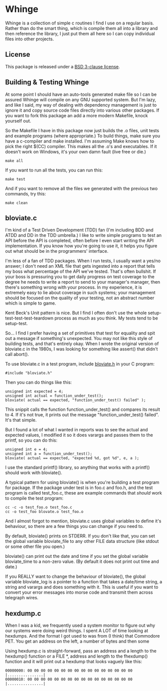 # Whinge

Whinge is a collection of simple c routines I find I use on a regular
basis. Rather than do the smart thing, which is compile them all into
a library and then reference the library, I just put them all here so
I can copy individual files into other projects.

## License

This package is released under a [BSD 3-clause license](license.txt).

## Building & Testing Whinge

At some point I should have an auto-tools generated make file so I can
be assured Whinge will compile on any GNU supported system. But I'm
lazy, and like I said, my way of dealing with dependency management is
just to ignore it and copy source code files directly into various
other packages. If you want to fork this package an add a more modern
Makefile, knock yourself out.

So the Makefile I have in this package now just builds the .o files,
unit tests and example programs (where appropriate.) To build things,
make sure you have a c-compiler and make installed. I'm assuming Make
knows how to pick the right $(CC) compiler. This makes all the .o's
and executables. If it doesn't work on Windows, it's your own damn
fault (live free or die.)

    make all

If you want to run all the tests, you can run this:

    make test

And if you want to remove all the files we generated with the previous
two commands, try this:

    make clean

## bloviate.c

I'm kind of a Test Driven Development (TDD) fan (I'm including BDD
and ATDD and <foo>DD in the TDD umbrella.) I like to write simple
programs to test an API before the API is completed, often before I
even start writing the API implementation. If you know how you're
going to use it, it helps you figure out what should be in the
programmers' interface.

I'm less of a fan of TDD packages. When I run tests, I usually want a
yes/no answer; I don't need an XML file that gets ingested into a
report that tells my boss what percentage of the API we've
tested. That's often bullshit. If your boss is pressuring you to get
daily progress on test coverage to the degree he needs to write a
report to send to your manager's manager, then there's something wrong
with your process. In my experience, it is extremely easy to lie about
coverage in such systems; your management should be focused on the
quality of your testing, not an abstract number which is simple to
game.

Kent Beck's <foo>Unit pattern is nice. But I find I often don't use
the whole setup-test-test-test-teardown process as much as you
think. My tests tend to be setup-test.

So... I find I prefer having a set of primitives that test for
equality and spit out a message if something's unexpected. You may not
like this style of building tests, and that's entirely okay. When I
wrote the original version of bloviate.c in the 1980s, I was looking
for something like assert() that didn't call abort().

To use bloviate.c in a test program, include [bloviate.h](bloviate.h)
in your C program:

    #include "bloviate.h"

Then you can do things like this:

    unsigned int expected = 4;
    unsigned int actual = function_under_test();
    bloviate( actual == expected, "function_under_test() failed" );

This snippit calls the function function_under_test() and compares its
result to 4. If it's not true, it prints out the message
"function_under_test() failed". It's that simple.

But I found a lot of what I wanted in reports was to see the actual
and expected values, I modified it so it does varargs and passes them
to the printf, so you can do this:

    unsigned int e = 4;
    unsigned int a = function_under_test();
    bloviate( actual == expected, "expected %d, got %d", e, a );

I use the standard printf() library, so anything that works with a
printf() should work with bloviate().

A typical pattern for using bloviate() is when you're building a test
program for package. If the package under test is in foo.c and foo.h,
and the test program is called test_foo.c, these are example commands
that *should* work to compile the test program:

    cc -c -o test_foo.o test_foo.c
    cc -o test_foo blovate.o test_foo.o

And I almost forgot to mention, bloviate.c uses global variables to
define it's behaviour, so there are a few things you can change if you
need to.

By default, bloviate() prints on STDERR. If you don't like that, you
can set the global variable bloviate_file to any other FILE data
structure (like stdout or some other file you open.)

bloviate() can print out the date and time if you set the global
variable bloviate_time to a non-zero value. (By default it does not
print out time and date.)

If you REALLY want to change the behaviour of bloviate(), the global
variable bloviate_log is a pointer to a function that takes a
date/time string, a string and varargs and does something with
it. This is useful if you want to convert your error messages into
morse code and transmit them across telegraph wires.

## hexdump.c

When I was a kid, we frequently used a system monitor to figure out
why our systems were doing weird things. I spent A LOT of time looking
at hexdumps. And the format I got used to was from (I think) that
Commodore PET. You get an address on the left, a number of bytes and
then some

Using hexdump.c is straight-forward, pass an address and a length to the
hexdump() function or a FILE *, address and length to the fhexdump()
function and it will print out a hexdump that looks vaguely like this:

    00000000: 00 00 00 00 00 00 00 00 00 00 00 00 00 00 00 00 |................|
    00000010: 00 00 00 00 00 00 00 00 00 00 00 00 00 00 00 00 |................|
